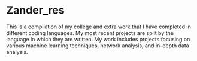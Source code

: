 # Zander_res
 This is a compilation of my college and extra work that I have completed in different coding languages.
 My most recent projects are split by the language in which they are written. My work includes projects focusing on various machine learning techniques, network analysis, and in-depth data analysis.
